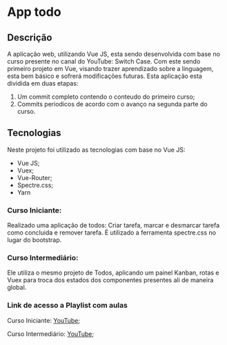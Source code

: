 # App todo

## Descrição

A aplicação web, utilizando Vue JS, esta sendo desenvolvida com base no curso presente no canal do YouTube: Switch Case. Com este sendo primeiro projeto em Vue, visando trazer aprendizado sobre a linguagem, esta bem básico e sofrerá modificações futuras.
Esta aplicação esta dividida em duas etapas: 
1. Um commit completo contendo o conteudo do primeiro curso;
2. Commits periodicos de acordo com o avanço na segunda parte do curso.

## Tecnologias
Neste projeto foi utilizado as tecnologias com base no Vue JS:
 
 - Vue JS;
 - Vuex;
 - Vue-Router;
 - Spectre.css;
 - Yarn

### Curso Iniciante:
Realizado uma aplicação de todos: Criar tarefa, marcar e desmarcar tarefa como concluida e remover tarefa. É utilizado a ferramenta spectre.css no lugar do bootstrap.

### Curso Intermediário:
Ele utiliza o mesmo projeto de Todos, aplicando um painel Kanban, rotas e Vuex para troca dos estados dos componentes presentes ali de maneira global.

### Link de acesso a Playlist com aulas

Curso Iniciante: [YouTube](https://www.youtube.com/playlist?list=PLp7Agl_Dsq-xkB8iOTb3yTrfYpH6rDQL8);

Curso Intermediário: [YouTube](https://www.youtube.com/playlist?list=PLp7Agl_Dsq-xqtT7jn6PgzwC2jqdMajP2);

